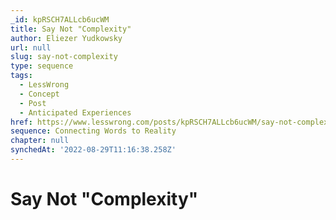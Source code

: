 ```yaml
---
_id: kpRSCH7ALLcb6ucWM
title: Say Not "Complexity"
author: Eliezer Yudkowsky
url: null
slug: say-not-complexity
type: sequence
tags:
  - LessWrong
  - Concept
  - Post
  - Anticipated Experiences
href: https://www.lesswrong.com/posts/kpRSCH7ALLcb6ucWM/say-not-complexity
sequence: Connecting Words to Reality
chapter: null
synchedAt: '2022-08-29T11:16:38.258Z'
---
```

# Say Not "Complexity"

